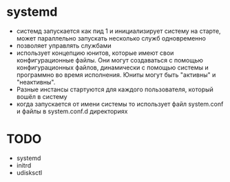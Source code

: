 # systemd

+ системд запускается как пид 1 и инициализирует систему на старте, может параллельно запускать несколько служб одновременно
+ позволяет управлять службами
+ использует концепцию юнитов, которые имеют свои конфигурационные файлы. Они могут создаваться с помощью конфигурационных файлов, динамически с помощью системы и программно во время исполнения. Юниты могут быть "активны" и "неактивны".
+ Разные инстансы стартуются для каждого пользователя, который вошёл в систему
+ когда запускается от имени системы то использует файл system.conf и файлы в system.conf.d директориях

# TODO 
+ systemd
+ initrd
+ udisksctl
